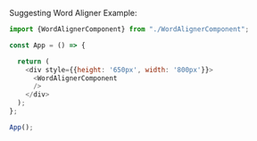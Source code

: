 Suggesting Word Aligner Example:

```js
import {WordAlignerComponent} from "./WordAlignerComponent";

const App = () => {

  return (
    <div style={{height: '650px', width: '800px'}}>
      <WordAlignerComponent
      />
    </div>
  );
};

App();
```
